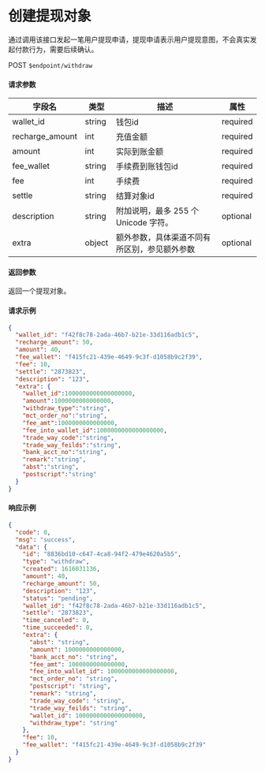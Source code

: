 # 创建提现对象

通过调用该接口发起一笔用户提现申请，提现申请表示用户提现意图，不会真实发起付款行为，需要后续确认。

POST `$endpoint/withdraw`

#### 请求参数

| 字段名         | 类型        | 描述                                                         | 属性          |
| -------------- | ----------- | ------------------------------------------------------------ | ------------- |
| wallet_id          | string | 钱包id                                  | required |
| recharge_amount          | int | 充值金额                                  | required |
| amount          | int | 实际到账金额                                  | required |
| fee_wallet          | string | 手续费到账钱包id                                  | required |
| fee          | int | 手续费                                  | required |
| settle          | string | 结算对象id                                   | required |
| description     | string | 附加说明，最多 255 个 Unicode 字符。         | optional |
| extra           | object      | 额外参数，具体渠道不同有所区别，参见额外参数                 | optional      |

#### 返回参数

返回一个提现对象。

#### 请求示例


```json
{
  "wallet_id": "f42f8c78-2ada-46b7-b21e-33d116adb1c5",
  "recharge_amount": 50,
  "amount": 40,
  "fee_wallet": "f415fc21-439e-4649-9c3f-d1058b9c2f39",
  "fee": 10,
  "settle": "2873823",
  "description": "123",
  "extra": {
    "wallet_id":1000000000000000000,
    "amount":1000000000000000,
    "withdraw_type":"string",
    "mct_order_no":"string",
    "fee_amt":1000000000000000,
    "fee_into_wallet_id":1000000000000000000,
    "trade_way_code":"string",
    "trade_way_feilds":"string",
    "bank_acct_no":"string",
    "remark":"string",
    "abst":"string",
    "postscript":"string"
  }
}
```

#### 响应示例

```json
{
  "code": 0,
  "msg": "success",
  "data": {
    "id": "8836bd10-c647-4ca8-94f2-479e4620a5b5",
    "type": "withdraw",
    "created": 1616031136,
    "amount": 40,
    "recharge_amount": 50,
    "description": "123",
    "status": "pending",
    "wallet_id": "f42f8c78-2ada-46b7-b21e-33d116adb1c5",
    "settle": "2873823",
    "time_canceled": 0,
    "time_succeeded": 0,
    "extra": {
      "abst": "string",
      "amount": 1000000000000000,
      "bank_acct_no": "string",
      "fee_amt": 1000000000000000,
      "fee_into_wallet_id": 1000000000000000000,
      "mct_order_no": "string",
      "postscript": "string",
      "remark": "string",
      "trade_way_code": "string",
      "trade_way_feilds": "string",
      "wallet_id": 1000000000000000000,
      "withdraw_type": "string"
    },
    "fee": 10,
    "fee_wallet": "f415fc21-439e-4649-9c3f-d1058b9c2f39"
  }
}
```

